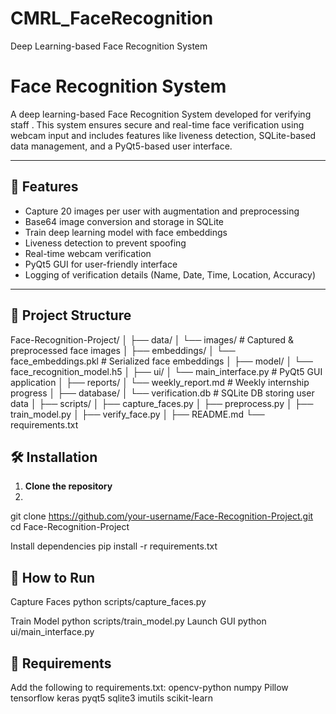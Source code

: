 # CMRL_FaceRecognition
Deep Learning-based Face Recognition System 

# Face Recognition System 

A deep learning-based Face Recognition System developed for verifying staff . This system ensures secure and real-time face verification using webcam input and includes features like liveness detection, SQLite-based data management, and a PyQt5-based user interface.

---

## 🧠 Features

- Capture 20 images per user with augmentation and preprocessing
- Base64 image conversion and storage in SQLite
- Train deep learning model with face embeddings
- Liveness detection to prevent spoofing
- Real-time webcam verification
- PyQt5 GUI for user-friendly interface
- Logging of verification details (Name, Date, Time, Location, Accuracy)

---

## 📂 Project Structure

Face-Recognition-Project/
│
├── data/
│ └── images/ # Captured & preprocessed face images
│
├── embeddings/
│ └── face_embeddings.pkl # Serialized face embeddings
│
├── model/
│ └── face_recognition_model.h5
│
├── ui/
│ └── main_interface.py # PyQt5 GUI application
│
├── reports/
│ └── weekly_report.md # Weekly internship progress
│
├── database/
│ └── verification.db # SQLite DB storing user data
│
├── scripts/
│ ├── capture_faces.py
│ ├── preprocess.py
│ ├── train_model.py
│ ├── verify_face.py
│
├── README.md
└── requirements.txt

## 🛠️ Installation

1. **Clone the repository**
2. 
git clone https://github.com/your-username/Face-Recognition-Project.git
cd Face-Recognition-Project

Install dependencies
pip install -r requirements.txt

## 🚀 How to Run
Capture Faces
python scripts/capture_faces.py

Train Model
python scripts/train_model.py
Launch GUI
python ui/main_interface.py

## 🧾 Requirements
Add the following to requirements.txt:
opencv-python
numpy
Pillow
tensorflow
keras
pyqt5
sqlite3
imutils
scikit-learn
